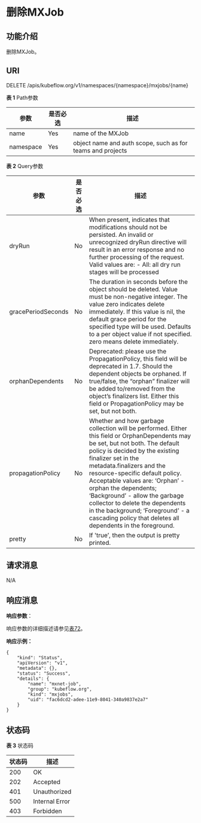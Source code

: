 # 删除MXJob<a name="cci_02_3155"></a>

## 功能介绍<a name="zh-cn_topic_0083864910_section15904123713483"></a>

删除MXJob。

## URI<a name="zh-cn_topic_0083864910_section764545414815"></a>

DELETE /apis/kubeflow.org/v1/namespaces/\{namespace\}/mxjobs/\{name\}

**表 1**  Path参数

|参数|是否必选|描述|
|--|--|--|
|name|Yes|name of the MXJob|
|namespace|Yes|object name and auth scope, such as for teams and projects|


**表 2**  Query参数

|参数|是否必选|描述|
|--|--|--|
|dryRun|No|When present, indicates that modifications should not be persisted. An invalid or unrecognized dryRun directive will result in an error response and no further processing of the request. Valid values are: - All: all dry run stages will be processed|
|gracePeriodSeconds|No|The duration in seconds before the object should be deleted. Value must be non-negative integer. The value zero indicates delete immediately. If this value is nil, the default grace period for the specified type will be used. Defaults to a per object value if not specified. zero means delete immediately.|
|orphanDependents|No|Deprecated: please use the PropagationPolicy, this field will be deprecated in 1.7. Should the dependent objects be orphaned. If true/false, the “orphan” finalizer will be added to/removed from the object’s finalizers list. Either this field or PropagationPolicy may be set, but not both.|
|propagationPolicy|No|Whether and how garbage collection will be performed. Either this field or OrphanDependents may be set, but not both. The default policy is decided by the existing finalizer set in the metadata.finalizers and the resource-specific default policy. Acceptable values are: ‘Orphan’ - orphan the dependents; ‘Background’ - allow the garbage collector to delete the dependents in the background; ‘Foreground’ - a cascading policy that deletes all dependents in the foreground.|
|pretty|No|If 'true’, then the output is pretty printed.|


## 请求消息<a name="zh-cn_topic_0083864910_section24905416619"></a>

N/A

## 响应消息<a name="zh-cn_topic_0083864910_section1575712476123"></a>

**响应参数**：

响应参数的详细描述请参见[表72](数据结构-0.md#table37251757105918)。

**响应示例：**

```
{
    "kind": "Status",
    "apiVersion": "v1",
    "metadata": {},
    "status": "Success",
    "details": {
        "name": "mxnet-job",
        "group": "kubeflow.org",
        "kind": "mxjobs",
        "uid": "fac6dcd2-adee-11e9-8041-340a9837e2a7"
    }
}
```

## 状态码<a name="zh-cn_topic_0083864910_section16509142112516"></a>

**表 3**  状态码

|状态码|描述|
|--|--|
|200|OK|
|202|Accepted|
|401|Unauthorized|
|500|Internal Error|
|403|Forbidden|


